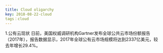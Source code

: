 ```yaml
---
title: Cloud oligarchy
key: 2018-08-22-cloud
tags：cloud
---
```


1.公有云现状
日前，美国权威调研机构Gartner发布全球公共云市场份额报告（2017年），报告数据显示，2017年全球公有云市场规模将达到2337亿美元，较去年增长29.4%。
